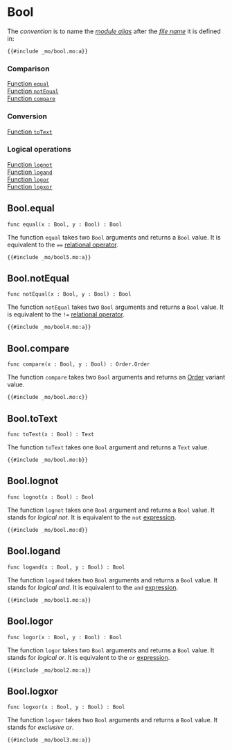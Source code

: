 # Bool
The *convention* is to name the [*module alias*](/common-programming-concepts/modules.html#imports) after the [*file name*](/common-programming-concepts/modules.html#imports) it is defined in:
```motoko
{{#include _mo/bool.mo:a}}
```

### Comparison
[Function `equal`](#boolequal)  
[Function `notEqual`](#boolnotequal)  
[Function `compare`](#boolcompare)  

### Conversion  
[Function `toText`](#booltotext)  

### Logical operations  
[Function `lognot`](#boollognot)  
[Function `logand`](#boollogand)  
[Function `logor`](#boollogor)  
[Function `logxor`](#boollogxor)  


## Bool.equal
```motoko
func equal(x : Bool, y : Bool) : Bool
```

The function `equal` takes two `Bool` arguments and returns a `Bool` value. It is equivalent to the `==` [relational operator](/common-programming-concepts/operators/relational-operators.html).
```motoko
{{#include _mo/bool5.mo:a}}
```

## Bool.notEqual
```motoko
func notEqual(x : Bool, y : Bool) : Bool
```

The function `notEqual` takes two `Bool` arguments and returns a `Bool` value. It is equivalent to the `!=` [relational operator](/common-programming-concepts/operators/relational-operators.html).
```motoko
{{#include _mo/bool4.mo:a}}
```

## Bool.compare
```motoko
func compare(x : Bool, y : Bool) : Order.Order
```

The function `compare` takes two `Bool` arguments and returns an [Order](/base-library/utils/order.html) variant value.  
```motoko
{{#include _mo/bool.mo:c}}
```


## Bool.toText
```motoko
func toText(x : Bool) : Text
```

The function `toText` takes one `Bool` argument and returns a `Text` value.  
```motoko
{{#include _mo/bool.mo:b}}
```


## Bool.lognot
```motoko
func lognot(x : Bool) : Bool
```

The function `lognot` takes one `Bool` argument and returns a `Bool` value. It stands for *logical not*. It is equivalent to the `not` [expression](/common-programming-concepts/operators/logical-expressions.html#not-expression).

```motoko
{{#include _mo/bool.mo:d}}
```

## Bool.logand
```motoko
func logand(x : Bool, y : Bool) : Bool
```

The function `logand` takes two `Bool` arguments and returns a `Bool` value. It stands for *logical and*. It is equivalent to the `and` [expression](/common-programming-concepts/operators/logical-expressions.html#and-expression).

```motoko
{{#include _mo/bool1.mo:a}}
```

## Bool.logor
```motoko
func logor(x : Bool, y : Bool) : Bool
```

The function `logor` takes two `Bool` arguments and returns a `Bool` value. It stands for *logical or*. It is equivalent to the `or` [expression](/common-programming-concepts/operators/logical-expressions.html#or-expression).

```motoko
{{#include _mo/bool2.mo:a}}
```

## Bool.logxor
```motoko
func logxor(x : Bool, y : Bool) : Bool
```

The function `logxor` takes two `Bool` arguments and returns a `Bool` value. It stands for *exclusive or*.

```motoko
{{#include _mo/bool3.mo:a}}
```


